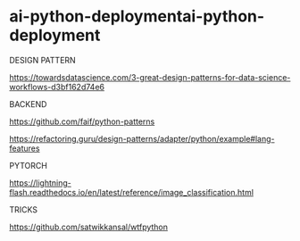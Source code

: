 # ai-python-deploymentai-python-deployment

DESIGN PATTERN

https://towardsdatascience.com/3-great-design-patterns-for-data-science-workflows-d3bf162d74e6


BACKEND

https://github.com/faif/python-patterns

https://refactoring.guru/design-patterns/adapter/python/example#lang-features

PYTORCH

https://lightning-flash.readthedocs.io/en/latest/reference/image_classification.html

TRICKS

https://github.com/satwikkansal/wtfpython

